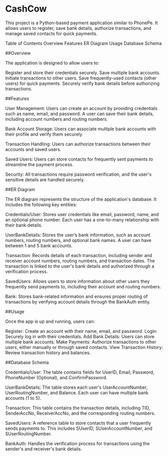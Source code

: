 # CashCow

This project is a Python-based payment application similar to PhonePe. It allows users to register, save bank details, authorize transactions, and manage saved contacts for quick payments. 

Table of Contents
Overview
Features
ER Diagram
Usage
Database Schema



##Overview

The application is designed to allow users to:

Register and store their credentials securely.
Save multiple bank accounts.
Initiate transactions to other users.
Save frequently-used contacts (other users) for quick payments.
Securely verify bank details before authorizing transactions.

##Features

User Management: Users can create an account by providing credentials such as name, email, and password. A user can save their bank details, including account numbers and routing numbers.

Bank Account Storage: Users can associate multiple bank accounts with their profile and verify them securely.

Transaction Handling: Users can authorize transactions between their accounts and saved users.

Saved Users: Users can store contacts for frequently sent payments to streamline the payment process.

Security: All transactions require password verification, and the user's sensitive details are handled securely.

##ER Diagram

The ER diagram represents the structure of the application's database. It includes the following key entities:

Credentials/User: Stores user credentials like email, password, name, and an optional phone number. Each user has a one-to-many relationship with their bank details.

UserBankDetails: Stores the user’s bank information, such as account numbers, routing numbers, and optional bank names. A user can have between 1 and 5 bank accounts.

Transaction: Records details of each transaction, including sender and receiver account numbers, routing numbers, and transaction dates. The transaction is linked to the user's bank details and authorized through a verification process.

SavedUsers: Allows users to store information about other users they frequently send payments to, including their account and routing numbers.

Bank: Stores bank-related information and ensures proper routing of transactions by verifying account details through the BankAuth entity.

##Usage

Once the app is up and running, users can:

Register: Create an account with their name, email, and password.
Login: Securely log in with their credentials.
Add Bank Details: Users can store multiple bank accounts.
Make Payments: Authorize transactions to other users, either manually or through saved contacts.
View Transaction History: Review transaction history and balances.

##Database Schema

Credentials/User: The table contains fields for UserID, Email, Password, PhoneNumber (Optional), and ConfirmPassword.

UserBankDetails: The table stores each user's UserAccountNumber, UserRoutingNumber, and Balance. Each user can have multiple bank accounts (1 to 5).

Transaction: This table contains the transaction details, including TID, SenderAccNo, ReceiverAccNo, and the corresponding routing numbers.

SavedUsers: A reference table to store contacts that a user frequently sends payments to. This includes SUserID, SUserAccountNumber, and SUserRoutingNumber.

BankAuth: Handles the verification process for transactions using the sender's and receiver's bank details.

